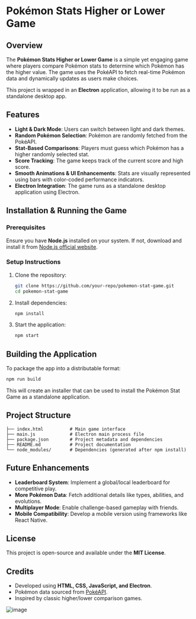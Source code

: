# Pokémon Stats Higher or Lower Game

## Overview
The **Pokémon Stats Higher or Lower Game** is a simple yet engaging game where players compare Pokémon stats to determine which Pokémon has the higher value. The game uses the PokéAPI to fetch real-time Pokémon data and dynamically updates as users make choices.

This project is wrapped in an **Electron** application, allowing it to be run as a standalone desktop app.

## Features
- **Light & Dark Mode**: Users can switch between light and dark themes.
- **Random Pokémon Selection**: Pokémon are randomly fetched from the PokéAPI.
- **Stat-Based Comparisons**: Players must guess which Pokémon has a higher randomly selected stat.
- **Score Tracking**: The game keeps track of the current score and high score.
- **Smooth Animations & UI Enhancements**: Stats are visually represented using bars with color-coded performance indicators.
- **Electron Integration**: The game runs as a standalone desktop application using Electron.

## Installation & Running the Game
### Prerequisites
Ensure you have **Node.js** installed on your system. If not, download and install it from [Node.js official website](https://nodejs.org/).

### Setup Instructions
1. Clone the repository:
   ```sh
   git clone https://github.com/your-repo/pokemon-stat-game.git
   cd pokemon-stat-game
   ```
2. Install dependencies:
   ```sh
   npm install
   ```
3. Start the application:
   ```sh
   npm start
   ```

## Building the Application
To package the app into a distributable format:
```sh
npm run build
```
This will create an installer that can be used to install the Pokémon Stat Game as a standalone application.

## Project Structure
```
├── index.html          # Main game interface
├── main.js             # Electron main process file
├── package.json        # Project metadata and dependencies
├── README.md           # Project documentation
└── node_modules/       # Dependencies (generated after npm install)
```

## Future Enhancements
- **Leaderboard System**: Implement a global/local leaderboard for competitive play.
- **More Pokémon Data**: Fetch additional details like types, abilities, and evolutions.
- **Multiplayer Mode**: Enable challenge-based gameplay with friends.
- **Mobile Compatibility**: Develop a mobile version using frameworks like React Native.

## License
This project is open-source and available under the **MIT License**.

## Credits
- Developed using **HTML, CSS, JavaScript, and Electron**.
- Pokémon data sourced from [PokéAPI](https://pokeapi.co/).
- Inspired by classic higher/lower comparison games.

![image](https://github.com/user-attachments/assets/a2d8cee0-50f5-492c-a8cc-c6769f9493f5)
